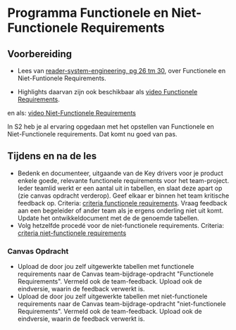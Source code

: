 # Programma Functionele en Niet-Functionele Requirements

## Voorbereiding
- Lees van [reader-system-engineering, pg 26 tm 30](../../onderwijsmateriaal/readers/reader-system-engineering.pdf), over Functionele en Niet-Funtionele Requirements.

- Highlights daarvan zijn ook beschikbaar als [video Functionele Requirements](https://www.youtube.com/watch?v=IJ0bIVxbi04).

en als: [video Niet-Functionele Requirements](https://www.youtube.com/watch?v=vGkhKBkg98w)

In S2 heb je al ervaring opgedaan met het opstellen van Functionele en Niet-Functionele requirements. Dat komt nu goed van pas.

## Tijdens en na de les

- Bedenk en documenteer, uitgaande van de Key drivers voor je product enkele goede, relevante functionele requirements voor het team-project. Ieder teamlid werkt er een aantal uit in tabellen, en slaat deze apart op (zie canvas opdracht verderop). Geef elkaar er binnen het team kritische feedback op. Criteria: [criteria functionele requirements](../../leerdoelen/portfolio-items/functionele-requirements.md). Vraag feedback aan een begeleider of ander team als je ergens onderling niet uit komt. Update het ontwikkeldocument met de de genoemde tabellen.
- Volg hetzelfde procedé voor de niet-functionele requirements. Criteria: [criteria niet-functionele requirements](../../leerdoelen/portfolio-items/niet-functionele-requirements.md)

### Canvas Opdracht
- Upload de door jou zelf uitgewerkte tabellen met functionele requirements naar de Canvas team-bijdrage-opdracht "Functionele Requirements". Vermeld ook de team-feedback. Upload ook de eindversie, waarin de feedback verwerkt is.
- Upload de door jou zelf uitgewerkte tabellen met niet-functionele requirements naar de Canvas team-bijdrage-opdracht "niet-functionele Requirements". Vermeld ook de team-feedback. Upload ook de eindversie, waarin de feedback verwerkt is.